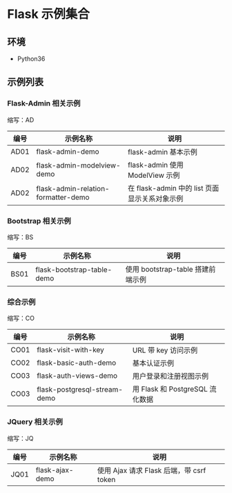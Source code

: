 # Flask 示例集合

## 环境

- Python36

## 示例列表

### Flask-Admin 相关示例

缩写：AD

| 编号 | 示例名称                            | 说明                                          |
| ---- | ----------------------------------- | --------------------------------------------- |
| AD01 | flask-admin-demo                    | flask-admin 基本示例                          |
| AD02 | flask-admin-modelview-demo          | flask-admin 使用 ModelView 示例               |
| AD02 | flask-admin-relation-formatter-demo | 在 flask-admin 中的 list 页面显示关系对象示例 |

### Bootstrap 相关示例

缩写：BS

| 编号 | 示例名称                   | 说明                              |
| ---- | -------------------------- | --------------------------------- |
| BS01 | flask-bootstrap-table-demo | 使用 bootstrap-table 搭建前端示例 |

### 综合示例

缩写：CO

| 编号 | 示例名称              | 说明                   |
| ---- | --------------------- | ---------------------- |
| CO01 | flask-visit-with-key  | URL 带 key 访问示例    |
| CO02 | flask-basic-auth-demo | 基本认证示例           |
| CO03 | flask-auth-views-demo | 用户登录和注册视图示例 |
| CO03 | flask-postgresql-stream-demo | 用 Flask 和 PostgreSQL 流化数据 |

### JQuery 相关示例

缩写：JQ

| 编号 | 示例名称        | 说明                                     |
| ---- | --------------- | ---------------------------------------- |
| JQ01 | flask-ajax-demo | 使用 Ajax 请求 Flask 后端，带 csrf token |
